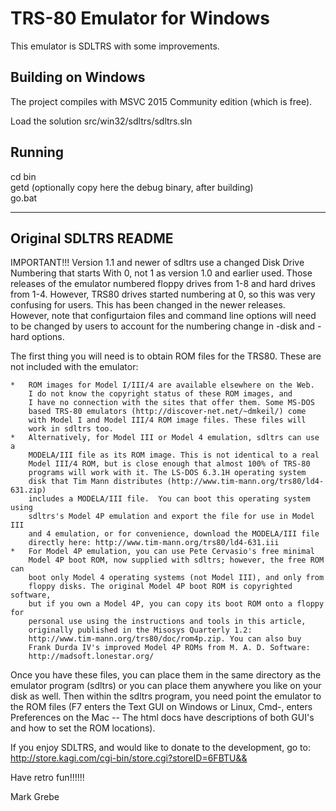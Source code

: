 # TRS-80 Emulator for Windows

This emulator is SDLTRS with some improvements.

## Building on Windows

The project compiles with MSVC 2015 Community edition (which is free).

Load the solution src/win32/sdltrs/sdltrs.sln

## Running

cd bin  
getd (optionally copy here the debug binary, after building)  
go.bat  




-----

## Original SDLTRS README

IMPORTANT!!!
	Version 1.1 and newer of sdltrs use a changed Disk Drive Numbering that starts With 0, 
	not 1 as version 1.0 and earlier used. Those releases of the emulator numbered floppy 
	drives from 1-8 and hard drives from 1-4.  However, TRS80 drives started numbering at 0, 
	so this was very confusing for users.  This has been changed in the newer releases.
	However, note that configurtaion files and command line options will need to be changed
	by users to account for the numbering change in -disk and -hard options.


The first thing you will need is to obtain ROM files for the TRS80.  These
are not included with the emulator:

	*	ROM images for Model I/III/4 are available elsewhere on the Web. 
	    I do not know the copyright status of these ROM images, and 
	    I have no connection with the sites that offer them. Some MS-DOS 
	    based TRS-80 emulators (http://discover-net.net/~dmkeil/) come 
	    with Model I and Model III/4 ROM image files. These files will 
	    work in sdltrs too. 
	*	Alternatively, for Model III or Model 4 emulation, sdltrs can use a 
	    MODELA/III file as its ROM image. This is not identical to a real 
	    Model III/4 ROM, but is close enough that almost 100% of TRS-80
	    programs will work with it. The LS-DOS 6.3.1H operating system 
	    disk that Tim Mann distributes (http://www.tim-mann.org/trs80/ld4-631.zip)
	    includes a MODELA/III file.  You can boot this operating system using 
	    sdltrs's Model 4P emulation and export the file for use in Model III 
	    and 4 emulation, or for convenience, download the MODELA/III file 
	    directly here: http://www.tim-mann.org/trs80/ld4-631.iii
	*	For Model 4P emulation, you can use Pete Cervasio's free minimal 
	    Model 4P boot ROM, now supplied with sdltrs; however, the free ROM can 
	    boot only Model 4 operating systems (not Model III), and only from 
	    floppy disks. The original Model 4P boot ROM is copyrighted software, 
	    but if you own a Model 4P, you can copy its boot ROM onto a floppy for 
	    personal use using the instructions and tools in this article, 
	    originally published in the Misosys Quarterly 1.2: 
	    http://www.tim-mann.org/trs80/doc/rom4p.zip. You can also buy 
	    Frank Durda IV's improved Model 4P ROMs from M. A. D. Software:
	    http://madsoft.lonestar.org/
	    
	    
Once you have these files, you can place them in the same directory as the
emulator program (sdltrs) or you can place them anywhere you like on your
disk as well.  Then within the sdltrs program, you need point the emulator to
the ROM files (F7 enters the Text GUI on Windows or Linux, Cmd-, enters
Preferences on the Mac -- The html docs have descriptions of both GUI's
and how to set the ROM locations).

If you enjoy SDLTRS, and would like to donate to the development, go to:
http://store.kagi.com/cgi-bin/store.cgi?storeID=6FBTU&&

Have retro fun!!!!!!

Mark Grebe
	    
